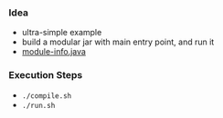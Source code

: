 
### Idea

* ultra-simple example
* build a modular jar with main entry point, and run it
* [module-info.java](https://github.com/codetojoy/easter_eggs_for_java_9/blob/master/egg_01_Basic_Trivial/src/net.codetojoy/module-info.java)

### Execution Steps

* `./compile.sh`
* `./run.sh`
